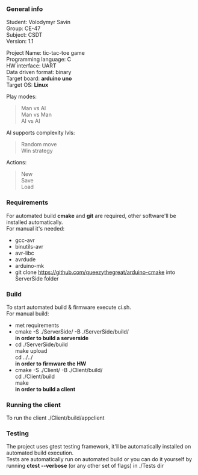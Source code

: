 ### General info

Student: Volodymyr Savin  
Group: CE-47  
Subject: CSDT  
Version: 1.1

Project Name: tic-tac-toe game  
Programming language: C  
HW interface: UART  
Data driven format: binary  
Target board: **arduino uno**  
Target OS: **Linux**

Play modes:  
>Man vs AI  
>Man vs Man  
>AI vs AI

AI supports complexity lvls:    
>Random move  
>Win strategy

Actions:  
>New  
>Save  
>Load

### Requirements

For automated build **cmake** and **git** are required, other software'll be installed automatically.  
For manual it's needed:
* gcc-avr
* binutils-avr
* avr-libc
* avrdude
* arduino-mk
* git clone https://github.com/queezythegreat/arduino-cmake into ServerSide folder

### Build

To start automated build & firmware execute ci.sh.  
For manual build:
* met requirements
* cmake -S ./ServerSide/ -B ./ServerSide/build/  
**in order to build a serverside**
* cd ./ServerSide/build  
make upload  
cd ../../  
**in order to firmware the HW**
* cmake -S ./Client/ -B ./Client/build/  
cd ./Client/build  
make  
**in order to build a client**

### Running the client

To run the client ./Client/build/appclient 

### Testing

The project uses gtest testing framework, it'll be automatically installed on automated build execution.  
Tests are automatically run on automated build or you can do it yourself by running **ctest --verbose** (or any other set of flags)
in ./Tests dir